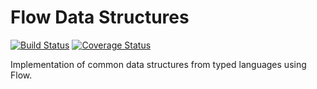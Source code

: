 # Flow Data Structures

[![Build Status](https://travis-ci.org/mattphillips/flow-data-structures.svg?branch=master)](https://travis-ci.org/mattphillips/flow-data-structures)
[![Coverage Status](https://coveralls.io/repos/github/mattphillips/flow-data-structures/badge.svg?branch=master)](https://coveralls.io/github/mattphillips/flow-data-structures?branch=master)

Implementation of common data structures from typed languages using Flow.



